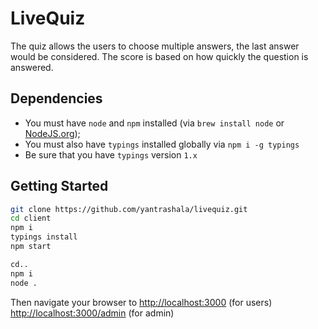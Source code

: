 # LiveQuiz
The quiz allows the users to choose multiple answers, the last answer would be considered. The score is based on how quickly the question is answered.

## Dependencies
- You must have `node` and `npm` installed (via `brew install node` or [NodeJS.org](https://nodejs.org/en/));
- You must also have `typings` installed globally via `npm i -g typings`
- Be sure that you have `typings` version `1.x`

## Getting Started


```bash
git clone https://github.com/yantrashala/livequiz.git
cd client
npm i
typings install
npm start

cd..
npm i
node .
```
Then navigate your browser to 
[http://localhost:3000](http://localhost:3000) (for users)
[http://localhost:3000/admin](http://localhost:3000/admin) (for admin)